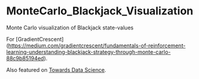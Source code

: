 # MonteCarlo_Blackjack_Visualization
Monte Carlo visualization of Blackjack state-values

For [GradientCrescent] (https://medium.com/gradientcrescent/fundamentals-of-reinforcement-learning-understanding-blackjack-strategy-through-monte-carlo-88c9b85194ed). 

Also featured on [Towards Data Science](https://towardsdatascience.com/optimizing-blackjack-strategy-through-monte-carlo-methods-cbb606e52d1b).

